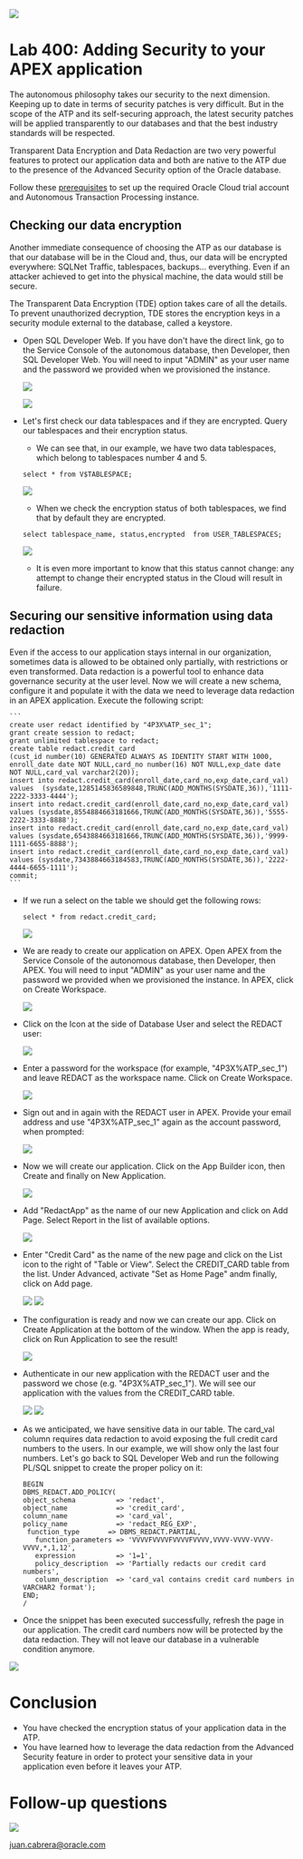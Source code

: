 ![](images/general/workshop_logo.png)

# Lab 400: Adding Security to your APEX application

<!--
The Oracle Database Enterprise Edition options offer formidable enhancements to security, scalability, availability and performance to any application built on top. All together, they are a very important asset to ensure the success and durability of our applications.

The autonomous database includes most of the Enterprise Edition options. Those APEX applications that are built on top of the Enterprise Edition Database already know their benefits but there are many implementations that could greatly profit from them. This is a golden chance for it!

Techniques used by the ATP's machine learning and artificial intelligence algorithms should include query optimization, automatic memory management, and automatic storage management to provide a completely self-tuning database. Auto-scaling will improve our elasticity in case of demand peaks, while reducing costs. The Performance Hub allows us to monitor our database continuously.
-->
The autonomous philosophy takes our security to the next dimension. Keeping up to date in terms of security patches is very difficult. But in the scope of the ATP and its self-securing approach, the latest security patches will be applied transparently to our databases and that the best industry standards will be respected.

Transparent Data Encryption and Data Redaction are two very powerful features to protect our application data and both are native to the ATP due to the presence of the Advanced Security option of the Oracle database.

<!--
In this lab, we will take a walkthrough around some of the improvements that the ATP provides to APEX developers, in areas such as performance, monitoring and security. 
-->

<!--
## Objectives
- Configure auto-scaling in our ATP instance and access the Performance Hub and learn how to monitor your ATP running your APEX applications.
- Learn what the how our application data will be secured in the ATP.
- Check the encryption of our data in our database.
- Create an schema on the database on SQL Developer Web with data redaction to be leveraged by an APEX application.
- Create an application on APEX that leverages the Advanced Security option to protect credit card information.


# Steps

## Configuring auto-scaling
Auto-scaling is a very powerful feature that lets our application handle peaks of traffic, while keeping costs under control at the same time. We will define a minimum number of OCPUs that our ATP will provision and the database will automatically scale up to three times that number, in case the demand arrives.

- Open the Autonomous Database Details page and click on Scale Up/Down.
	![](./images/lab400/Scale.png)

- Select the number of CPU Cores we will use. This will be our minimum. Activate the AUTO SCALING checkbox: since then, the database will use up to three times the number of original cores to execute its workloads.
	![](./images/lab400/Autoscaling.png)

## Accesing our Performance Hub
The Performance Hub is a great tool to monitor our ATP status and activity. It is accessible from the Service Console.

- Open the Autonomous Database Details page and click on Performance Hub.
	![](./images/lab400/PerfHubAccess.png)

- In the upper part we will see the consumption of resources and waits of our sessions along time. In the lower part, we will be able to check the ASH (Active Session History) analysis, access the SQL Monitoring to analyze individual queries or even submit a session kill command.
	![](./images/lab400/PerfHub.png)
-->

Follow these [prerequisites](./prereq.md) to set up the required Oracle Cloud trial account and Autonomous Transaction Processing instance.

## Checking our data encryption
Another immediate consequence of choosing the ATP as our database is that our database will be in the Cloud and, thus, our data will be encrypted everywhere: SQLNet Traffic, tablespaces, backups... everything. Even if an attacker achieved to get into the physical machine, the data would still be secure.

The Transparent Data Encryption (TDE) option takes care of all the details. To prevent unauthorized decryption, TDE stores the encryption keys in a security module external to the database, called a keystore.

- Open SQL Developer Web. If you have don't have the direct link, go to the Service Console of the autonomous database, then Developer, then SQL Developer Web. You will need to input "ADMIN" as your user name and the password we provided when we provisioned the instance.

  ![](./images/lab400/open_service_console.png)
  
  ![](./images/lab400/sqldevweb.png)
  
- Let's first check our data tablespaces and if they are encrypted. Query our tablespaces and their encryption status.

	- We can see that, in our example, we have two data tablespaces, which belong to tablespaces number 4 and 5.
	
	```
	select * from V$TABLESPACE;
	```
	
	![](./images/lab400/tablespacesdata.png)
	
	- When we check the encryption status of both tablespaces, we find that by default they are encrypted.
	
	```
	select tablespace_name, status,encrypted  from USER_TABLESPACES;
	```
	![](./images/lab400/tablespaceenc.png)
	
	- It is even more important to know that this status cannot change: any attempt to change their encrypted status in the Cloud will result in failure.

## Securing our sensitive information using data redaction
Even if the access to our application stays internal in our organization, sometimes data is allowed to be obtained only partially, with restrictions or even transformed. Data redaction is a powerful tool to enhance data governance security at the user level. Now we will create a new schema, configure it and populate it with the data we need to leverage data redaction in an APEX application. Execute the following script:

	```
	create user redact identified by "4P3X%ATP_sec_1";
	grant create session to redact;
	grant unlimited tablespace to redact;
	create table redact.credit_card 
	(cust_id number(10) GENERATED ALWAYS AS IDENTITY START WITH 1000,
	enroll_date date NOT NULL,card_no number(16) NOT NULL,exp_date date NOT NULL,card_val varchar2(20));
	insert into redact.credit_card(enroll_date,card_no,exp_date,card_val) values  (sysdate,1285145836589848,TRUNC(ADD_MONTHS(SYSDATE,36)),'1111-2222-3333-4444');
	insert into redact.credit_card(enroll_date,card_no,exp_date,card_val) values (sysdate,8554884663181666,TRUNC(ADD_MONTHS(SYSDATE,36)),'5555-2222-3333-8888');
	insert into redact.credit_card(enroll_date,card_no,exp_date,card_val) values (sysdate,6543884663181666,TRUNC(ADD_MONTHS(SYSDATE,36)),'9999-1111-6655-8888');
	insert into redact.credit_card(enroll_date,card_no,exp_date,card_val) values (sysdate,7343884663184583,TRUNC(ADD_MONTHS(SYSDATE,36)),'2222-4444-6655-1111');
	commit;
	```
	
- If we run a select on the table we should get the following rows:

	```
	select * from redact.credit_card;
	```
	![](./images/lab400/creditcarddata.png)

- We are ready to create our application on APEX. Open APEX from the Service Console of the autonomous database, then Developer, then APEX. You will need to input "ADMIN" as your user name and the password we provided when we provisioned the instance. In APEX, click on Create Workspace.

	![](./images/lab400/APEXworkspace.png)

- Click on the Icon at the side of Database User and select the REDACT user:

	![](./images/lab400/selectRedactApexWS.png)

- Enter a password for the workspace (for example, "4P3X%ATP_sec_1") and leave REDACT as the workspace name. Click on Create Workspace.

	![](./images/lab400/createAPEXworkspace.png)
	
- Sign out and in again with the REDACT user in APEX. Provide your email address and use "4P3X%ATP_sec_1" again as the account password, when prompted:

	![](./images/lab400/APEX_Account.png)

- Now we will create our application. Click on the App Builder icon, then Create and finally on New Application.

	![](./images/lab400/appBuilder.png)
	
- Add "RedactApp" as the name of our new Application and click on Add Page. Select Report in the list of available options.

	![](./images/lab400/selectReportPage.png)
	
- Enter "Credit Card" as the name of the new page and click on the List icon to the right of "Table or View". Select the CREDIT_CARD table from the list. Under Advanced, activate "Set as Home Page" andm finally, click on Add page.

	![](./images/lab400/addReportPage.png)
	![](./images/lab400/apexPageReady.png)	

- The configuration is ready and now we can create our app. Click on Create Application at the bottom of the window. When the app is ready, click on Run Application to see the result!
	
	![](./images/lab400/finalizeAppApex.png)

- Authenticate in our new application with the REDACT user and the password we chose (e.g. "4P3X%ATP_sec_1"). We will see our application with the values from the CREDIT_CARD table.

	![](./images/lab400/authenticateApp.png)
	![](./images/lab400/RedactApp.png)
	
	
- As we anticipated, we have sensitive data in our table. The card_val column requires data redaction to avoid exposing the full credit card numbers to the users. In our example, we will show only the last four numbers. Let's go back to SQL Developer Web and run the following PL/SQL snippet to create the proper policy on it:

	```
	BEGIN
	DBMS_REDACT.ADD_POLICY(
	object_schema          => 'redact', 
	object_name            => 'credit_card', 
	column_name            => 'card_val',
	policy_name            => 'redact_REG_EXP', 
	 function_type       => DBMS_REDACT.PARTIAL,
	   function_parameters => 'VVVVFVVVVFVVVVFVVVV,VVVV-VVVV-VVVV-VVVV,*,1,12',
	   expression          => '1=1',
	   policy_description  => 'Partially redacts our credit card numbers',
	   column_description  => 'card_val contains credit card numbers in VARCHAR2 format');
	END;
	/
	```
- Once the snippet has been executed successfully, refresh the page in our application. The credit card numbers now will be protected by the data redaction. They will not leave our database in a vulnerable condition anymore.

![](./images/lab400/RedactAppRedacted.png)

# Conclusion

<!--Performance tuning, scalability, monitoring, security... are all important points to consider that have a direct impact on the success of our applications. The autonomous database has a myriad of features that provide additional value to our applications. Some of them based on the autonomous philosophy, some of them out of the database options that belong to the Oracle Database Enterprise Edition.

In this lab:

  - You have configured auto scaling to be ready for demand peaks.
  - You have learnt how to monitor the performance and status of your ATP for your APEX application.-->
  - You have checked the encryption status of your application data in the ATP.
  - You have learned how to leverage the data redaction from the Advanced Security feature in order to protect your sensitive data in your application even before it leaves your ATP.

# Follow-up questions

![](./images/general/juan.jpg)

[juan.cabrera@oracle.com](mailto:juan.cabrera@oracle.com)
